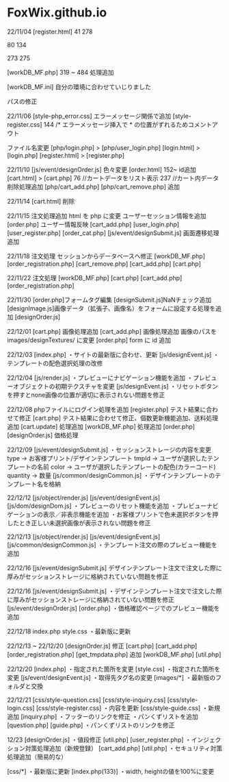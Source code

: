 # FoxWix.github.io

22/11/04
[register.html]
41  <!-- <form action="user_register.php" method="POST"> 処理追加 -->
278 <!-- </form> 処理追加 -->

80  <!-- <form> を <div> に変更 -->
134 <!-- </form> を </div> に変更 -->

273 <!-- <form action="" method=""> 削除 -->
275 <!-- </form> 削除 -->

[workDB_MF.php]
319 ~ 484   処理追加

[workDB_MF.ini]
自分の環境に合わせていじりました

パスの修正


22/11/06
[style-php_error.css]
エラーメッセージ関係で追加
[style-register.css]
144 /* エラーメッセージ挿入で * の位置がずれるためコメントアウト

ファイル名変更
[php/login.php] > [php/user_login.php]
[login.html] > [login.php]
[register.html] > [register.php]

22/11/10
[js/event/designOrder.js]
色々変更
[order.html]
152~ id追加
[cart.html] > [cart.php]
76 //カートデータをリスト表示
237 //カート内データ削除処理追加
[php/cart_add.php]
[php/cart_remove.php]
追加

22/11/14 [cart.html] 削除

22/11/15
注文処理追加
html を php に変更
ユーザーセッション情報を追加
[order.php] ユーザー情報反映
[cart_add.php]
[user_login.php]
[user_register.php]
[order_cat.php]
[js/event/designSubmit.js]
画面遷移処理追加


22/11/18
注文処理
セッションからデータベースへ修正
[workDB_MF.php]
[order_registration.php]
[cart_remove.php]
[cart_add.php]
[cart.php]

22/11/22
注文処理
[workDB_MF.php]
[cart.php]
[cart_add.php]
[order_registration.php]

22/11/30
[order.php]フォームタグ編集
[designSubmit.js]NaNチェック追加
[designImage.js]画像データ（拡張子、画像名）をフォームに設定する処理を追加
[designOrder.js]

22/12/01
[cart.php] 画像処理追加
[cart_add.php] 画像処理追加 画像のパスを images/designTextures/ に変更
[order.php] form に id 追加

22/12/03
[index.php]
・サイトの最新版に合わせ、更新
[js/designEvent.js]
・テンプレートの配色選択処理の改修

22/12/04
[js/render.js]
・プレビューにナビゲーション機能を追加
・プレビューオブジェクトの初期テクスチャを変更
[js/designEvent.js]
・リセットボタンを押すとnone画像の位置が適切に表示されない問題を修正


22/12/08
phpファイルにログイン処理を追加
[register.php] テスト結果に合わせて修正
[cart.php] テスト結果に合わせて修正、個数更新機能追加、送料処理追加
[cart.update] 処理追加
[workDB_MF.php] 処理追加
[order.php]
[designOrder.js] 価格処理

22/12/09
[js/event/designSubmit.js]
・セッションストレージの内容を変更
  type -> お客様プリント/デザインテンプレート
  tmpId -> ユーザが選択したテンプレートの名前
  color -> ユーザが選択したテンプレートの配色(カラーコード)
  quantity -> 数量
[js/common/designCommon.js]
・デザインテンプレートのテンプレート名を格納

22/12/12
[js/object/render.js]
[js/event/designEvent.js]
[js/dom/designDom.js]
・プレビューのリセット機能を追加
・プレビューナビゲーションの表示／非表示機能を追加
・お客様プリントで色未選択ボタンを押したとき正しい未選択画像が表示されない問題を修正

22/12/13
[js/object/render.js]
[js/event/designEvent.js]
[js/common/designCommon.js]
・テンプレート注文の際のプレビュー機能を追加

22/12/16
[js/event/designSubmit.js]
デザインテンプレート注文で注文した際に厚みがセッションストレージに格納されていない問題を修正

22/12/16 [js/event/designSubmit.js] ・デザインテンプレート注文で注文した際に厚みがセッションストレージに格納されていない問題を修正 [js/event/designOrder.js] [order.php] ・価格確認ページでのプレビュー機能を追加

22/12/18 index.php style.css ・最新版に更新

22/12/13 ~ 22/12/20
[designOrder.js] 修正
[cart.php]
[cart_add.php]
[order_registration.php]
[get_tmpdata.php] 追加
[workDB_MF.php]
[util.php]

22/12/20
[index.php]
・指定された箇所を変更
[style.css]
・指定された箇所を変更
[js/event/designEvent.js]
・取得先タグ名の変更
[images/*]
・最新版のフォルダと交換

22/12/21
[css/style-question.css]
[css/style-inquiry.css]
[css/style-login.css]
[css/style-register.css]
・内容を更新
[css/style-guide.css]
・新規追加
[inquiry.php]
・フッターのリンクを修正
・パンくずリストを追加
[question.php]
[guide.php]
・パンくずリストのリンクを修正

12/23
[designOrder.js] 
・値段修正
[util.php]
[user_register.php]
・インジェクション対策処理追加（新規登録）
[cart_add.php]
[util.php]
・セキュリティ対策処理追加（簡易的な）

[css/*]
・最新版に更新
[index.php(133)]
・width, heightの値を100%に変更
